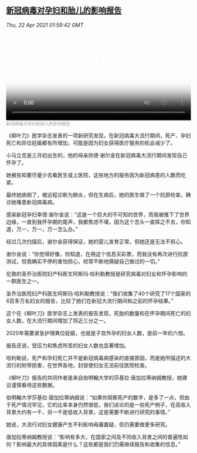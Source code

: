 <!--1619059142000-->
[新冠病毒对孕妇和胎儿的影响报告](https://www.voachinese.com/a/stillbirths-ectopic-pregnancies-and-maternal-death-rose-during-pandemic-20210421/5862170.html)
------

<div><i>Thu, 22 Apr 2021 01:59:42 GMT</i></div><video poster="https://images.weserv.nl?url=gdb.voanews.com/704e824d-6f69-491e-bc8d-e6f26b525c32_tv_r1_s_w900.jpg" src="https://av.voanews.com/Videoroot/Pangeavideo/2021/04/7/70/704e824d-6f69-491e-bc8d-e6f26b525c32_240p.mp4" style="width:100%" controls></video><div><small style="color: #999;">新冠病毒对孕妇和胎儿的影响报告</small></div><p>《柳叶刀》医学杂志发表的一项新研究发现，在新冠病毒大流行期间，死产、孕妇死亡和异位妊娠都有所增加，可能是因为妇女获得医疗服务的机会减少了。</p><p>小马立克是三月初出生的，他的母亲欣德·谢尔金在新冠病毒大流行期间发现自己怀孕了。</p><p>她被告知要尽量少去看医生或上医院，这些地方的服务因为新冠病患的人数而吃紧。</p><p>最终她病倒了，被远程诊断为肺炎，但在生病后，她的医生做了一个抗原检查，确诊她罹患新冠病毒病。</p><p>感染新冠孕妇幸德·谢尔金说：“这是一个巨大的不可知的世界，而我被推下了世界边缘，一直到我怀孕期的尾声，我都焦虑不堪，因为这个念头一直挥之不去，你知道，万一，万一，万一怎么办。”</p><p>经过几次扫描后，谢尔金获得保证，她的婴儿发育正常，但她还是无法不担心。</p><p>谢尔金说：“你觉得好像，你知道，在用这个信息买彩票，而我没有再次进行抗原测试，但我确实不停的害怕担心，经常不断地猜疑自己做过的一切。”</p><p>伦敦的圣乔治医院妇产科医生阿斯玛·哈利勒教授是研究病毒对妇女和怀孕影响的一群医生之一。</p><p>圣乔治医院妇产科医生阿斯玛·哈利勒教授说：“我们收集了40个研究了17个国家的6百多万名妇女的报告，比较了她们在新冠大流行期间和之前的怀孕结果。”</p><p>这个在《柳叶刀》医学杂志上发表的报告发现，死胎的数量和在怀孕期间死亡的妇女人数，在大流行期间增加了将近三分之一。</p><p>2020年需要紧急护理異位妊娠，也就是子宫外孕的妇女人数，是前一年的六倍。</p><p>报告还说，受压力和焦虑所苦的妇女人数也显著增加。</p><p>哈利勒说，死产和孕妇死亡并不是新冠病毒病感染的直接原因，而是她所描述的大流行的附带损害，在世界各地，封锁使妇女无法前往医院检查。</p><p>《柳叶刀》报告的共同作者是来自伯明翰大学的莎基拉·唐加拉蒂纳姆教授，她建议谨慎看待这些数据。</p><p>伯明翰大学莎基拉·唐加拉蒂纳姆说：“如果你观察死产的数字，是多了一点，但由于死产情况罕见，它的比率本身仍然很低，我们谈论的是一些死产例子，在高收入背景大约有一千，另一千是低收入背景，这是需要不断进行研究的事情。”</p><p>她说，大流行对妇女健康产生不利影响毋庸置疑，但仍需要做更多研究。</p><p>唐加拉蒂纳姆教授说：“影响有多大，在国家之间及不同收入背景之间的普遍性如何？影响最大的具体因素是什么？这些都是我们仍需继续报告和收集的信息。”</p>
